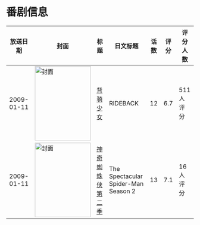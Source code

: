 # 番剧信息

|放送日期|封面|标题|日文标题|话数|评分|评分人数|
|---|---|---|---|---|---|---|
|2009-01-11|<img src="https://lain.bgm.tv/pic/cover/c/c2/ae/892_Gs21H.jpg" alt="封面" style="width:150px;height:200px;object-fit:cover;">|[背骑少女](https://bangumi.tv/subject/892)|RIDEBACK|12|6.7|511人评分|
|2009-01-11|<img src="https://lain.bgm.tv/pic/cover/c/8c/8a/349064_2IOGX.jpg" alt="封面" style="width:150px;height:200px;object-fit:cover;">|[神奇蜘蛛侠 第二季](https://bangumi.tv/subject/349064)|The Spectacular Spider-Man Season 2|13|7.1|16人评分|
